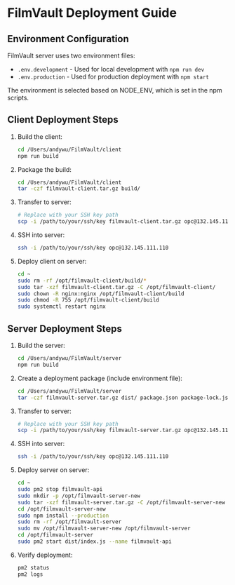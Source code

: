 # FilmVault Deployment Guide

## Environment Configuration
FilmVault server uses two environment files:
- `.env.development` - Used for local development with `npm run dev`
- `.env.production` - Used for production deployment with `npm start`

The environment is selected based on NODE_ENV, which is set in the npm scripts.

## Client Deployment Steps

1. Build the client:
   ```bash
   cd /Users/andywu/FilmVault/client
   npm run build
   ```

2. Package the build:
   ```bash
   cd /Users/andywu/FilmVault/client
   tar -czf filmvault-client.tar.gz build/
   ```

3. Transfer to server:
   ```bash
   # Replace with your SSH key path
   scp -i /path/to/your/ssh/key filmvault-client.tar.gz opc@132.145.111.110:/home/opc/
   ```

4. SSH into server:
   ```bash
   ssh -i /path/to/your/ssh/key opc@132.145.111.110
   ```

5. Deploy client on server:
   ```bash
   cd ~
   sudo rm -rf /opt/filmvault-client/build/*
   sudo tar -xzf filmvault-client.tar.gz -C /opt/filmvault-client/
   sudo chown -R nginx:nginx /opt/filmvault-client/build
   sudo chmod -R 755 /opt/filmvault-client/build
   sudo systemctl restart nginx
   ```

## Server Deployment Steps

1. Build the server:
   ```bash
   cd /Users/andywu/FilmVault/server
   npm run build
   ```

2. Create a deployment package (include environment file):
   ```bash
   cd /Users/andywu/FilmVault/server
   tar -czf filmvault-server.tar.gz dist/ package.json package-lock.json .env.production
   ```

3. Transfer to server:
   ```bash
   # Replace with your SSH key path
   scp -i /path/to/your/ssh/key filmvault-server.tar.gz opc@132.145.111.110:/home/opc/
   ```

4. SSH into server:
   ```bash
   ssh -i /path/to/your/ssh/key opc@132.145.111.110
   ```

5. Deploy server on server:
   ```bash
   cd ~
   sudo pm2 stop filmvault-api
   sudo mkdir -p /opt/filmvault-server-new
   sudo tar -xzf filmvault-server.tar.gz -C /opt/filmvault-server-new
   cd /opt/filmvault-server-new
   sudo npm install --production
   sudo rm -rf /opt/filmvault-server
   sudo mv /opt/filmvault-server-new /opt/filmvault-server
   cd /opt/filmvault-server
   sudo pm2 start dist/index.js --name filmvault-api
   ```

6. Verify deployment:
   ```bash
   pm2 status
   pm2 logs
   ```